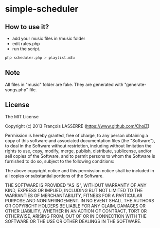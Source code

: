# simple-scheduler

## How to use it?

- add your music files in /music folder
- edit rules.php
- run the script.

```php
php scheduler.php > playlist.m3u
```

## Note

All files in "music" folder are fake.
They are generated with "generate-songs.php" file.

## License

The MIT License

Copyright (c) 2013 François LASSERRE (https://www.github.com/ChoiZ)

Permission is hereby granted, free of charge, to any person obtaining a copy of this software and associated documentation files (the "Software"), to deal in the Software without restriction, including without limitation the rights to use, copy, modify, merge, publish, distribute, sublicense, and/or sell copies of the Software, and to permit persons to whom the Software is furnished to do so, subject to the following conditions:

The above copyright notice and this permission notice shall be included in all copies or substantial portions of the Software.

THE SOFTWARE IS PROVIDED "AS IS", WITHOUT WARRANTY OF ANY KIND, EXPRESS OR IMPLIED, INCLUDING BUT NOT LIMITED TO THE WARRANTIES OF MERCHANTABILITY, FITNESS FOR A PARTICULAR PURPOSE AND NONINFRINGEMENT. IN NO EVENT SHALL THE AUTHORS OR COPYRIGHT HOLDERS BE LIABLE FOR ANY CLAIM, DAMAGES OR OTHER LIABILITY, WHETHER IN AN ACTION OF CONTRACT, TORT OR OTHERWISE, ARISING FROM, OUT OF OR IN CONNECTION WITH THE SOFTWARE OR THE USE OR OTHER DEALINGS IN THE SOFTWARE.
